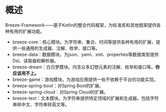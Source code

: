 # 概述

Breeze-Framework——基于Kotlin的整合代码框架，为标准库和其他框架提供各种有用的扩展功能。

* breeze-core：核心模块。为字符串、集合、时间等提供各种有用的扩展，提供一些通用的生成器、注解、枚举、接口等。
* breeze-data：数据模块。为json、yaml、xml、properties等数据类型提供Dsl、读取器和解析器。
* breeze-dream：白日梦模块。内含众多幻想元素的注解、枚举和接口等。**你应该用不上。**
* breeze-game：游戏模块。为游戏应用提供一些不依赖于平台的功能实现。
* breeze-spring-boot：对Spring Boot的扩展。
* breeze-spring-cloud：对Spring Cloud的扩展。
* breeze-text：文本模块。为字符串提供特定领域的扩展和生成器。包括字符串转中文、字符串转英文等。
